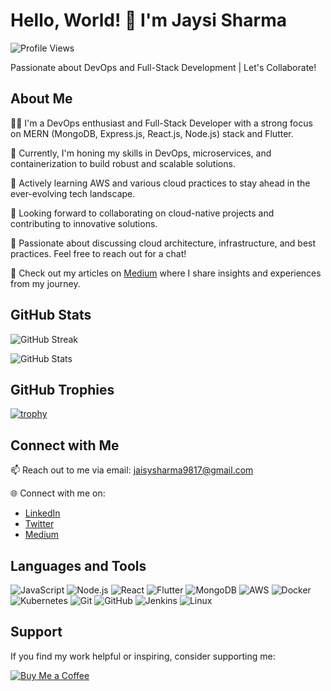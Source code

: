 # Hello, World! 👋 I'm Jaysi Sharma

![Profile Views](https://komarev.com/ghpvc/?username=jaysi)

Passionate about DevOps and Full-Stack Development | Let's Collaborate!

## About Me

👨‍💻 I'm a DevOps enthusiast and Full-Stack Developer with a strong focus on MERN (MongoDB, Express.js, React.js, Node.js) stack and Flutter.

🔭 Currently, I'm honing my skills in DevOps, microservices, and containerization to build robust and scalable solutions.

🌱 Actively learning AWS and various cloud practices to stay ahead in the ever-evolving tech landscape.

👯 Looking forward to collaborating on cloud-native projects and contributing to innovative solutions.

💬 Passionate about discussing cloud architecture, infrastructure, and best practices. Feel free to reach out for a chat!

📝 Check out my articles on [Medium](https://medium.com/@jaysisharma) where I share insights and experiences from my journey.

## GitHub Stats

![GitHub Streak](https://github-readme-streak-stats.herokuapp.com/?user=jaysi&theme=dark)


![GitHub Stats](https://github-readme-stats.vercel.app/api?username=jaysi&show_icons=true&count_private=true&hide=contribs,issues)

## GitHub Trophies

[![trophy](https://github-profile-trophy.vercel.app/?username=jaysi)](https://github.com/ryo-ma/github-profile-trophy)

## Connect with Me

📫 Reach out to me via email: [jaisysharma9817@gmail.com](mailto:jaisysharma9817@gmail.com)

🌐 Connect with me on:
- [LinkedIn](https://www.linkedin.com/in/jaysi-sharma-36102825b/)
- [Twitter](https://twitter.com/jaysisharma)
- [Medium](https://medium.com/@jaysisharma)

## Languages and Tools

![JavaScript](https://img.shields.io/badge/-JavaScript-F7DF1E?style=flat-square&logo=javascript&logoColor=black)
![Node.js](https://img.shields.io/badge/-Node.js-339933?style=flat-square&logo=node.js&logoColor=white)
![React](https://img.shields.io/badge/-React-61DAFB?style=flat-square&logo=react&logoColor=white)
![Flutter](https://img.shields.io/badge/-Flutter-02569B?style=flat-square&logo=flutter&logoColor=white)
![MongoDB](https://img.shields.io/badge/-MongoDB-47A248?style=flat-square&logo=mongodb&logoColor=white)
![AWS](https://img.shields.io/badge/-AWS-232F3E?style=flat-square&logo=amazon-aws&logoColor=white)
![Docker](https://img.shields.io/badge/-Docker-2496ED?style=flat-square&logo=docker&logoColor=white)
![Kubernetes](https://img.shields.io/badge/-Kubernetes-326CE5?style=flat-square&logo=kubernetes&logoColor=white)
![Git](https://img.shields.io/badge/-Git-F05032?style=flat-square&logo=git&logoColor=white)
![GitHub](https://img.shields.io/badge/-GitHub-181717?style=flat-square&logo=github&logoColor=white)
![Jenkins](https://img.shields.io/badge/-Jenkins-D24939?style=flat-square&logo=jenkins&logoColor=white)
![Linux](https://img.shields.io/badge/-Linux-FCC624?style=flat-square&logo=linux&logoColor=black)

## Support

If you find my work helpful or inspiring, consider supporting me:

[![Buy Me a Coffee](https://img.shields.io/badge/-Buy%20Me%20a%20Coffee-FFDD00?style=flat-square&logo=buy-me-a-coffee&logoColor=black)](https://www.buymeacoffee.com/jaysisharma)

